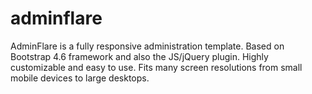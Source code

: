 # adminflare
AdminFlare is a fully responsive administration template. Based on Bootstrap 4.6 framework and also the JS/jQuery plugin. Highly customizable and easy to use. Fits many screen resolutions from small mobile devices to large desktops.
